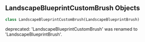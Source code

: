 ## LandscapeBlueprintCustomBrush Objects

```python
class LandscapeBlueprintCustomBrush(LandscapeBlueprintBrush)
```

deprecated: 'LandscapeBlueprintCustomBrush' was renamed to 'LandscapeBlueprintBrush'.

<a id="unreal.PropertyViewBase"></a>